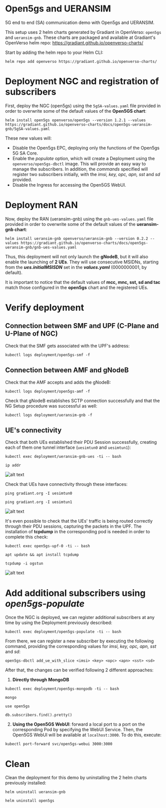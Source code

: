 # Open5gs and UERANSIM 

5G end to end (SA) communication demo with Open5gs and UERANSIM.

This setup uses 2 helm charts generated by Gradiant in OpenVerso: `open5gs` and `ueransim-gnb`. These charts are packaged and available at Gradiant's OpenVerso helm repo: https://gradiant.github.io/openverso-charts/

Start by adding the helm repo to your Helm CLI:

```
helm repo add openverso https://gradiant.github.io/openverso-charts/
```

# Deployment NGC and registration of subscribers

First, deploy the NGC (open5gs) using the `5gSA-values.yaml` file provided in order to overwrite some of the default values of the **Open5GS chart**:

```
helm install open5gs openverso/open5gs --version 1.2.1 --values https://gradiant.github.io/openverso-charts/docs/open5gs-ueransim-gnb/5gSA-values.yaml 
```

These new values will:

- Disable the Open5gs EPC, deploying only the functions of the Open5gs 5G SA Core.
- Enable the *populate* option, which will create a Deployment using the `openverso/open5gs-dbctl` image. This will provide an easy way to manage the subscribers. In addition, the *commands* specified will register two subscribers initially, with the *imsi, key, opc, apn, sst* and *sd* provided.
- Disable the Ingress for accessing the Open5GS WebUI.  


# Deployment RAN

Now, deploy the RAN (ueransim-gnb) using the `gnb-ues-values.yaml` file provided in order to overwrite some of the default values of the **ueransim-gnb chart**:

```
helm install ueransim-gnb openverso/ueransim-gnb --version 0.2.2 --values https://gradiant.github.io/openverso-charts/docs/open5gs-ueransim-gnb/gnb-ues-values.yaml 
```

Thus, this deployment will not only launch the **gNodeB**, but it will also enable the launching of **2 UEs**. They will use consecutive MSIDNs, starting from the ***ues.initialMSISDN*** set in the ***values.yaml*** (0000000001, by default).

It is important to notice that the default values of **mcc, mnc, sst, sd and tac** match those configured in the **open5gs** chart and the registered UEs.


# Verify deployment

## Connection between SMF and UPF (C-Plane and U-Plane of NGC)

Check that the SMF gets associated with the UPF's address:
```
kubectl logs deployment/open5gs-smf -f
```

## Connection between AMF and gNodeB

Check that the AMF accepts and adds the gNodeB:
```
kubectl logs deployment/open5gs-amf -f
```

Check that gNodeB establishes SCTP connection successfully and that the NG Setup procedure was successful as well:
```
kubectl logs deployment/ueransim-gnb -f
```

## UE's connectivity
Check that both UEs established their PDU Session successfully, creating each of them one tunnel interface (`uesimtun0` and `uesimtun1`):
```
kubectl exec deployment/ueransim-gnb-ues -ti -- bash

ip addr
```

![alt text](https://gradiant.github.io/openverso-charts/docs/open5gs-ueransim-gnb/screenshots/ues_tunnels.png "UEs tunnel interfaces")

Check that UEs have connectivity through these interfaces:
```
ping gradiant.org -I uesimtun0

ping gradiant.org -I uesimtun1
```
![alt text](https://gradiant.github.io/openverso-charts/docs/open5gs-ueransim-gnb/screenshots/ues_ping.png "UEs connectivity")

It's even possible to check that the UEs' traffic is being routed correctly through their PDU sessions, capturing the packets in the UPF. The installation of **tcpdump** in the corresponding pod is needed in order to complete this check:
```
kubectl exec open5gs-upf-0 -ti -- bash

apt update && apt install tcpdump

tcpdump -i ogstun
```
![alt text](https://gradiant.github.io/openverso-charts/docs/open5gs-ueransim-gnb/screenshots/tcpdump.png "Capturing traffic in the UPF")

# Add additional subscribers using *open5gs-populate*

Once the NGC is deployed, we can register additional subscribers at any time by using the Deployment previously described:
```
kubectl exec deployment/open5gs-populate -ti -- bash
```

From there, we can register a new subscriber by executing the following command, providing the corresponding values for *imsi, key, opc, apn, sst* and *sd*:
```
open5gs-dbctl add_ue_with_slice <imsi> <key> <opc> <apn> <sst> <sd>
```

After that, the changes can be verified following 2 different approaches:

1. **Directly through MongoDB**

```
kubectl exec deployment/open5gs-mongodb -ti -- bash

mongo

use open5gs

db.subscribers.find().pretty()
```
2. **Using the Open5GS WebUI**: forward a local port to a port on the corresponding Pod by specifying the WebUI Service. Then, the Open5GS WebUI will be available at `localhost:3000`. To do this, execute:
```
kubectl port-forward svc/open5gs-webui 3000:3000
```

# Clean
Clean the deployment for this demo by uninstalling the 2 helm charts previously installed:
```
helm uninstall ueransim-gnb

helm uninstall open5gs
```
